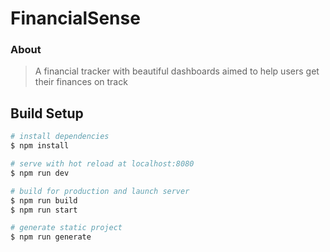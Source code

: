 # FinancialSense

### About
> A financial tracker with beautiful dashboards aimed to help users get their finances on track

## Build Setup

```bash
# install dependencies
$ npm install

# serve with hot reload at localhost:8080
$ npm run dev

# build for production and launch server
$ npm run build
$ npm run start

# generate static project
$ npm run generate
```

